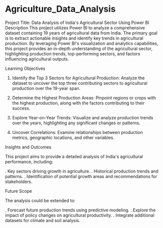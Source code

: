# Agriculture_Data_Analysis

Project Title: Data Analysis of India's Agricultural Sector Using Power BI
Description
This project utilizes Power BI to analyze a comprehensive dataset containing 19 years of agricultural data from India. The primary goal is to extract actionable insights and identify key trends in agricultural production. By leveraging Power BI's visualization and analytics capabilities, this project provides an in-depth understanding of the agricultural sector, highlighting production trends, top-performing sectors, and factors influencing agricultural outputs.

Learning Objectives
1. Identify the Top 3 Sectors for Agricultural Production:
Analyze the dataset to uncover the top three contributing sectors to agricultural production over the 19-year span.

2. Determine the Highest Production Areas:
Pinpoint regions or crops with the highest production, along with the factors contributing to their success.

3. Explore Year-on-Year Trends:
Visualize and analyze production trends over the years, highlighting any significant changes or patterns.

4. Uncover Correlations:
Examine relationships between production metrics, geographic locations, and other variables.

Insights and Outcomes

This project aims to provide a detailed analysis of India's agricultural performance, including:

. Key sectors driving growth in agriculture.
. Historical production trends and patterns.
. Identification of potential growth areas and recommendations for stakeholders.

Future Scope

The analysis could be extended to:

. Forecast future production trends using predictive modeling.
. Explore the impact of policy changes on agricultural productivity.
. Integrate additional datasets for climate and soil analysis.

